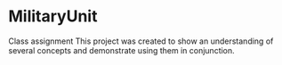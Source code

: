 # MilitaryUnit
Class assignment
This project was created to show an understanding of 
several concepts and demonstrate using them in conjunction.
